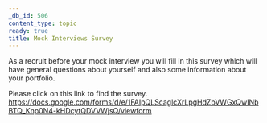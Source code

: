 ```yaml
---
_db_id: 506
content_type: topic
ready: true
title: Mock Interviews Survey
---
```


As a recruit before your mock interview you will fill in this survey which will have general questions about yourself and also some information about your portfolio.

Please click on this link to find the survey.
https://docs.google.com/forms/d/e/1FAIpQLScaglcXrLpgHdZbVWGxQwINbBTQ_Knp0N4-kHDcytQDVVWjsQ/viewform